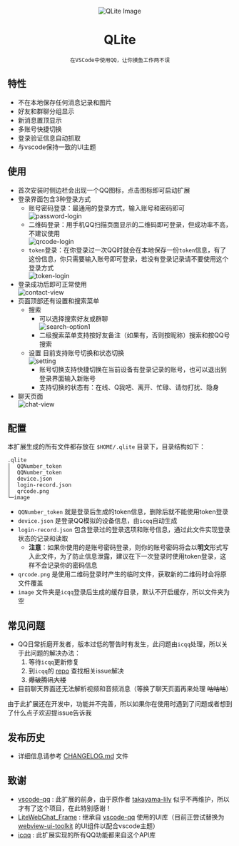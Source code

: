<div align="center">

![QLite Image](./ico.ico)

# QLite

```
在VSCode中使用QQ，让你摸鱼工作两不误
```

</div>

## 特性

- 不在本地保存任何消息记录和图片
- 好友和群聊分组显示
- 新消息置顶显示
- 多账号快捷切换
- 登录验证信息自动抓取
- 与vscode保持一致的UI主题

## 使用

- 首次安装时侧边栏会出现一个QQ图标，点击图标即可启动扩展
- 登录界面包含3种登录方式
  - 账号密码登录：最通用的登录方式，输入账号和密码即可  
    ![password-login](preview/password-login.png)
  - 二维码登录：用手机QQ扫描页面显示的二维码即可登录，但成功率不高，不建议使用  
    ![qrcode-login](preview/qrcode-login.png)
  - `token`登录：在你登录过一次QQ时就会在本地保存一份`token`信息，有了这份信息，你只需要输入账号即可登录，若没有登录记录请不要使用这个登录方式  
    ![token-login](preview/token-login.png)
- 登录成功后即可正常使用  
  ![contact-view](preview/contact-view.png)
- 页面顶部还有设置和搜索菜单
  - 搜索
    - 可以选择搜索好友或群聊  
      ![search-option1](preview/search1.png)
    - 二级搜索菜单支持按好友备注（如果有，否则按昵称）搜索和按QQ号搜索
  - 设置
    目前支持账号切换和状态切换  
    ![setting](preview/setting.png)
    - 账号切换支持快捷切换在当前设备有登录记录的账号，也可以退出到登录界面输入新账号
    - 支持切换的状态有：在线、Q我吧、离开、忙碌、请勿打扰、隐身
- 聊天页面  
  ![chat-view](preview/chat-view.png)

## 配置

本扩展生成的所有文件都存放在 `$HOME/.qlite` 目录下，目录结构如下：

```
.qlite
│  QQNumber_token
│  QQNumber_token
│  device.json
│  login-record.json
│  qrcode.png
└─image
```

- `QQNumber_token` 就是登录后生成的token信息，删除后就不能使用token登录
- `device.json` 是登录QQ模拟的设备信息，由`icqq`自动生成
- `login-record.json` 包含登录过的登录选项和账号信息，通过此文件实现登录状态的记录和读取
  - **注意**：如果你使用的是账号密码登录，则你的账号密码将会以**明文**形式写入此文件，为了防止信息泄露，建议在下一次登录时使用token登录，这样不会记录你的密码信息
- `qrcode.png` 是使用二维码登录时产生的临时文件，获取新的二维码时会将原文件覆盖
- `image` 文件夹是`icqq`登录后生成的缓存目录，默认不开启缓存，所以文件夹为空

## 常见问题

- QQ日常折磨开发者，版本过低的警告时有发生，此问题由`icqq`处理，所以关于此问题的解决办法：
  1. 等待`icqq`更新修复
  2. 到`icqq`的 [repo](https://github.com/icqqjs/icqq) 查找相关issue解决
  3. ~~爆破腾讯大楼~~
- 目前聊天界面还无法解析视频和音频消息（等换了聊天页面再来处理 ~~咕咕咕~~）

由于此扩展还在开发中，功能并不完善，所以如果你在使用时遇到了问题或者想到了什么点子欢迎提issue告诉我

## 发布历史

- 详细信息请参考 [CHANGELOG.md](./CHANGELOG.md) 文件

## 致谢

- [vscode-qq](https://github.com/takayama-lily/vscode-qq) : 此扩展的前身，由于原作者 [takayama-lily](https://github.com/takayama-lily) 似乎不再维护，所以才有了这个项目，在此特别感谢！
- [LiteWebChat_Frame](https://github.com/MorFansLab/LiteWebChat_Frame) : 继承自 [vscode-qq](https://github.com/takayama-lily/vscode-qq) 使用的UI库（目前正尝试替换为 [webview-ui-toolkit](https://github.com/microsoft/vscode-webview-ui-toolkit) 的UI组件以配合vscode主题）
- [icqq](https://github.com/icqqjs/icqq) : 此扩展实现的所有QQ功能都来自这个API库
